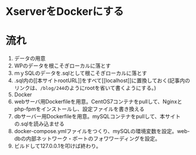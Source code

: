 # XserverをDockerにする


# 流れ
1. データの用意
  2. WPのデータを根こそぎローカルに落とす
  3. ｍｙSQLのデータを.sqlとして根こそぎローカルに落とす
  4. .sql内の[[本サイトrootURL]]をすべて[[localhost]]に置換しておく(記事内のリンクは、`/blog/244`のようにrootを省いて書くようにする。)
5. Docker
  7. webサーバ用Dockerfileを用意。CentOS7コンテナをpullして、Nginxとphp-fpmをインストールし、設定ファイルを書き換える
  8. dbサーバー用Dockerfileを用意。mySQLコンテナをpullして、本サイトの.sqlを読み込ませる
  9. docker-compose.ymlファイルをつくり、mySQLの環境変数を設定。web-dbの内部ネットワーク・ポートのフォワワーディングを設定。
  10. ビルドして127.0.0.1を叩けば終わり。
